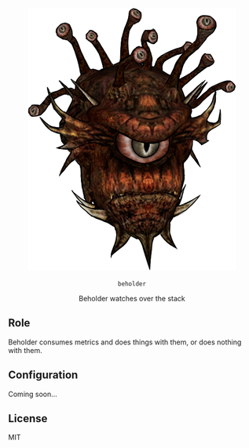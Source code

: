 <p align="center">
  <img src="https://raw.githubusercontent.com/jaredallard/media-stack/master/.github/beholder.png" alt="beholder watches all" />
</p>

<p align="center">
  <code>beholder</code>
</p>

<p align="center">Beholder watches over the stack</p>


## Role

Beholder consumes metrics and does things with them, or does nothing with them.

## Configuration

Coming soon...

## License

MIT
